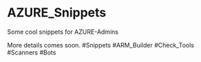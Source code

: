 # AZURE_Snippets
Some cool snippets for AZURE-Admins

More details comes soon.
#Snippets #ARM_Builder #Check_Tools #Scanners #Bots
